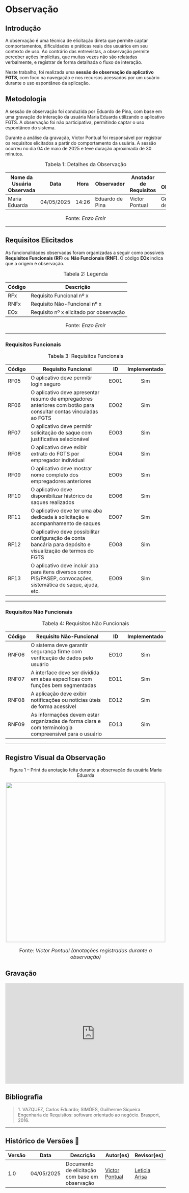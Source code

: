 # Observação

## Introdução

A observação é uma técnica de elicitação direta que permite captar comportamentos, dificuldades e práticas reais dos usuários em seu contexto de uso. Ao contrário das entrevistas, a observação permite perceber ações implícitas, que muitas vezes não são relatadas verbalmente, e registrar de forma detalhada o fluxo de interação.

Neste trabalho, foi realizada uma **sessão de observação do aplicativo FGTS**, com foco na navegação e nos recursos acessados por um usuário durante o uso espontâneo da aplicação.

## Metodologia

A sessão de observação foi conduzida por Eduardo de Pina, com base em uma gravação de interação da usuária Maria Eduarda utilizando o aplicativo FGTS. A observação foi não participativa, permitindo captar o uso espontâneo do sistema.

Durante a análise da gravação, Victor Pontual foi responsável por registrar os requisitos elicitados a partir do comportamento da usuária. A sessão ocorreu no dia 04 de maio de 2025 e teve duração aproximada de 30 minutos.

<font size="3"><p style="text-align: center">Tabela 1: Detalhes da Observação</p></font>

<div align="center">

<table>
  <thead>
    <tr>
      <th>Nome da Usuária Observada</th>
      <th>Data</th>
      <th>Hora</th>
      <th>Observador</th>
      <th>Anotador de Requisitos</th>
      <th>Meio de Observação</th>
    </tr>
  </thead>
  <tbody>
    <tr>
      <td>Maria Eduarda</td>
      <td>04/05/2025</td>
      <td>14:26</td>
      <td>Eduardo de Pina</td>
      <td>Victor Pontual</td>
      <td>Gravação de Interação</td>
    </tr>
  </tbody>
</table>

</div>


<p style="text-align: center; font-size: 16px;">Fonte: <i>Enzo Emir</i></p>

---

## Requisitos Elicitados

As funcionalidades observadas foram organizadas a seguir como possíveis **Requisitos Funcionais (RF)** ou **Não Funcionais (RNF)**. O código **EOx** indica que a origem é observação.

<font size="3"><p style="text-align: center">Tabela 2: Legenda</p></font>

<div align="center">

<table>
  <thead>
    <tr>
      <th>Código</th>
      <th>Descrição</th>
    </tr>
  </thead>
  <tbody>
    <tr>
      <td>RFx</td>
      <td>Requisito Funcional nº x</td>
    </tr>
    <tr>
      <td>RNFx</td>
      <td>Requisito Não-Funcional nº x</td>
    </tr>
    <tr>
      <td>EOx</td>
      <td>Requisito nº x elicitado por observação</td>
    </tr>
  </tbody>
</table>

</div>


<p style="text-align: center; font-size: 16px;">Fonte: <i>Enzo Emir</i></p>

---

### Requisitos Funcionais

<font size="3"><p style="text-align: center">Tabela 3: Requisitos Funcionais</p></font>

| Código | Requisito Funcional                                                                             | ID   | Implementado |
| ------ | ----------------------------------------------------------------------------------------------- | ---- | :----------: |
| RF05   | O aplicativo deve permitir login seguro                                                           | EO01 |      Sim     |
| RF06   | O aplicativo deve apresentar resumo de empregadores anteriores com botão para consultar contas vinculadas ao FGTS | EO02 |      Sim     |
| RF07   | O aplicativo deve permitir solicitação de saque com justificativa selecionável                                    | EO03 |      Sim     |
| RF08   | O aplicativo deve exibir extrato do FGTS por empregador individual                                                | EO04 |      Sim     |
| RF09   | O aplicativo deve mostrar nome completo dos empregadores anteriores                                               | EO05 |      Sim     |
| RF10   | O aplicativo deve disponibilizar histórico de saques realizados                                                   | EO06 |      Sim     |
| RF11   | O aplicativo deve ter uma aba dedicada à solicitação e acompanhamento de saques                                   | EO07 |      Sim     |
| RF12   | O aplicativo deve possibilitar configuração de conta bancária para depósito e visualização de termos do FGTS      | EO08 |      Sim     |
| RF13   | O aplicativo deve incluir aba para itens diversos como PIS/PASEP, convocações, sistemática de saque, ajuda, etc.  | EO09 |      Sim     |

---

### Requisitos Não Funcionais

<font size="3"><p style="text-align: center">Tabela 4: Requisitos Não Funcionais</p></font>

| Código | Requisito Não-Funcional                                                                               | ID   | Implementado |
| ------ | ----------------------------------------------------------------------------------------------------- | ---- | :----------: |
| RNF06  | O sistema deve garantir segurança firme com verificação de dados pelo usuário                         | EO10 |      Sim     |
| RNF07  | A interface deve ser dividida em abas específicas com funções bem segmentadas                         | EO11 |      Sim     |
| RNF08  | A aplicação deve exibir notificações ou notícias úteis de forma acessível                             | EO12 |      Sim     |
| RNF09  | As informações devem estar organizadas de forma clara e com terminologia compreensível para o usuário | EO13 |      Sim     |

---

## Registro Visual da Observação

<p style="text-align: center">Figura 1 – Print da anotação feita durante a observação da usuária Maria Eduarda</p> <div align="center"> <img src="https://github.com/Requisitos-de-Software/2025.1-FGTS/blob/de360069d904511f4ce44b321816e0403384e92c/docs/assets/observa%C3%A7%C3%A3o/notasDeObserva%C3%A7%C3%A3o.jpg?raw=true" width="500px"/> </div> <p style="text-align: center; font-size: 16px;">Fonte: <i>Victor Pontual (anotações registradas durante a observação)</i></p>

## Gravação

<p style="text-align: center">
<iframe width="560" height="315" src="https://youtube.com/embed/Ih51yK-A90c?si=yIwT0zeufa5ZDdIv" title="YouTube video player" frameborder="0" allow="accelerometer; autoplay; clipboard-write; encrypted-media; gyroscope; picture-in-picture; web-share" referrerpolicy="strict-origin-when-cross-origin" allowfullscreen></iframe>
</p>

## Bibliografia

> 1.</a> VAZQUEZ, Carlos Eduardo; SIMÕES, Guilherme Siqueira. Engenharia de Requisitos: software orientado ao negócio. Brasport, 2016.

---

## Histórico de Versões 📅

| Versão | Data       | Descrição                                      | Autor(es) | Revisor(es)    |
| ------ | ---------- | ---------------------------------------------- | --------- | -------------- |
| 1.0    | 04/05/2025 | Documento de elicitação com base em observação | [Victor Pontual](https://github.com/VictorPontual) | [Leticia Arisa](https://github.com/Leticia-Arisa-K-Higa)  |
